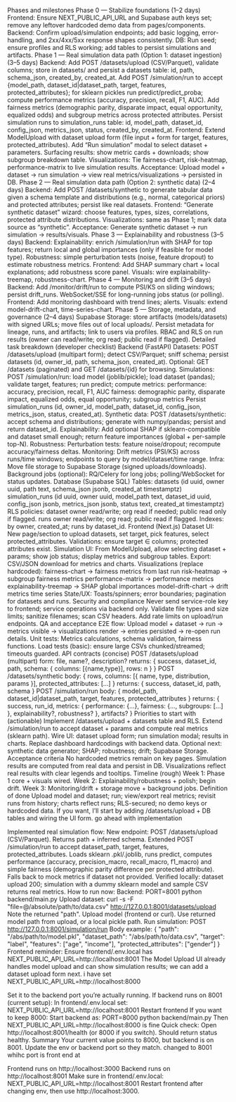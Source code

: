 Phases and milestones
Phase 0 — Stabilize foundations (1–2 days)
Frontend: Ensure NEXT_PUBLIC_API_URL and Supabase auth keys set; remove any leftover hardcoded demo data from pages/components.
Backend: Confirm upload/simulation endpoints; add basic logging, error-handling, and 2xx/4xx/5xx response shapes consistently.
DB: Run seed; ensure profiles and RLS working; add tables to persist simulations and artifacts.
Phase 1 — Real simulation data path (Option 1: dataset ingestion) (3–5 days)
Backend:
Add POST /datasets/upload (CSV/Parquet), validate columns; store in datasets/ and persist a datasets table: id, path, schema_json, created_by, created_at.
Add POST /simulation/run to accept {model_path, dataset_id|dataset_path, target, features, protected_attributes}; for sklearn pickles run predict/predict_proba; compute performance metrics (accuracy, precision, recall, F1, AUC).
Add fairness metrics (demographic parity, disparate impact, equal opportunity, equalized odds) and subgroup metrics across protected attributes.
Persist simulation runs to simulation_runs table: id, model_path, dataset_id, config_json, metrics_json, status, created_by, created_at.
Frontend:
Extend ModelUpload with dataset upload form (file input + form for target, features, protected_attributes).
Add “Run simulation” modal to select dataset + parameters.
Surfacing results: show metric cards + downloads; show subgroup breakdown table.
Visualizations:
Tie fairness-chart, risk-heatmap, performance-matrix to live simulation results.
Acceptance: Upload model + dataset → run simulation → view real metrics/visualizations → persisted in DB.
Phase 2 — Real simulation data path (Option 2: synthetic data) (2–4 days)
Backend:
Add POST /datasets/synthetic to generate tabular data given a schema template and distributions (e.g., normal, categorical priors) and protected attributes; persist like real datasets.
Frontend:
“Generate synthetic dataset” wizard: choose features, types, sizes, correlations, protected attribute distributions.
Visualizations: same as Phase 1; mark data source as “synthetic”.
Acceptance: Generate synthetic dataset → run simulation → results/visuals.
Phase 3 — Explainability and robustness (3–5 days)
Backend:
Explainability: enrich /simulation/run with SHAP for top features; return local and global importances (only if feasible for model type).
Robustness: simple perturbation tests (noise, feature dropout) to estimate robustness metrics.
Frontend: Add SHAP summary chart + local explanations; add robustness score panel.
Visuals: wire explainability-treemap, robustness-chart.
Phase 4 — Monitoring and drift (3–5 days)
Backend:
Add /monitor/drift/run to compute PSI/KS on sliding windows; persist drift_runs.
WebSocket/SSE for long-running jobs status (or polling).
Frontend: Add monitoring dashboard with trend lines; alerts.
Visuals: extend model-drift-chart, time-series-chart.
Phase 5 — Storage, metadata, and governance (2–4 days)
Supabase Storage: store artifacts (models/datasets) with signed URLs; move files out of local uploads/.
Persist metadata for lineage, runs, and artifacts; link to users via profiles.
RBAC and RLS on run results (owner can read/write; org read; public read if flagged).
Detailed task breakdown (developer checklist)
Backend (FastAPI)
Datasets:
POST /datasets/upload (multipart form); detect CSV/Parquet; sniff schema; persist datasets (id, owner_id, path, schema_json, created_at).
Optional: GET /datasets (paginated) and GET /datasets/{id} for browsing.
Simulations:
POST /simulation/run: load model (joblib/pickle); load dataset (pandas); validate target, features; run predict; compute metrics:
performance: accuracy, precision, recall, F1, AUC
fairness: demographic parity, disparate impact, equalized odds, equal opportunity; subgroup metrics
Persist simulation_runs (id, owner_id, model_path, dataset_id, config_json, metrics_json, status, created_at).
Synthetic data:
POST /datasets/synthetic: accept schema and distributions; generate with numpy/pandas; persist and return dataset_id.
Explainability:
Add optional SHAP if sklearn-compatible and dataset small enough; return feature importances (global + per-sample top-N).
Robustness:
Perturbation tests: feature noise/dropout; recompute accuracy/fairness deltas.
Monitoring:
Drift metrics (PSI/KS) across runs/time windows; endpoints to query by model/dataset/time range.
Infra:
Move file storage to Supabase Storage (signed uploads/downloads).
Background jobs (optional): RQ/Celery for long jobs; polling/WebSocket for status updates.
Database (Supabase SQL)
Tables:
datasets (id uuid, owner uuid, path text, schema_json jsonb, created_at timestamptz)
simulation_runs (id uuid, owner uuid, model_path text, dataset_id uuid, config_json jsonb, metrics_json jsonb, status text, created_at timestamptz)
RLS policies:
dataset owner read/write; org read if needed; public read only if flagged.
runs owner read/write; org read; public read if flagged.
Indexes: by owner, created_at; runs by dataset_id.
Frontend (Next.js)
Dataset UI:
New page/section to upload datasets, set target, pick features, select protected_attributes.
Validations: ensure target ∈ columns; protected attributes exist.
Simulation UI:
From ModelUpload, allow selecting dataset + params; show job status; display metrics and subgroup tables.
Export: CSV/JSON download for metrics and charts.
Visualizations (replace hardcoded):
fairness-chart → fairness metrics from last run
risk-heatmap → subgroup fairness metrics
performance-matrix → performance metrics
explainability-treemap → SHAP global importances
model-drift-chart → drift metrics time series
State/UX:
Toasts/spinners; error boundaries; pagination for datasets and runs.
Security and compliance
Never send service-role key to frontend; service operations via backend only.
Validate file types and size limits; sanitize filenames; scan CSV headers.
Add rate limits on upload/run endpoints.
QA and acceptance
E2E flow:
Upload model + dataset → run → metrics visible → visualizations render → entries persisted → re-open run details.
Unit tests:
Metrics calculations, schema validation, fairness functions.
Load tests (basic): ensure large CSVs chunked/streamed; timeouts guarded.
API contracts (concise)
POST /datasets/upload (multipart)
form: file, name?, description?
returns: { success, dataset_id, path, schema: { columns: [{name,type}], rows: n } }
POST /datasets/synthetic
body: { rows, columns: [{ name, type, distribution, params }], protected_attributes: [...] }
returns: { success, dataset_id, path, schema }
POST /simulation/run
body: { model_path, dataset_id|dataset_path, target, features, protected_attributes }
returns: { success, run_id, metrics: { performance: {...}, fairness: {..., subgroups: [...] }, explainability?, robustness? }, artifacts? }
Priorities to start with (actionable)
Implement /datasets/upload + datasets table and RLS.
Extend /simulation/run to accept dataset + params and compute real metrics (sklearn path).
Wire UI: dataset upload form; run simulation modal; results in charts.
Replace dashboard hardcodings with backend data.
Optional next: synthetic data generator; SHAP; robustness; drift; Supabase Storage.
Acceptance criteria
No hardcoded metrics remain on key pages.
Simulation results are computed from real data and persist in DB.
Visualizations reflect real results with clear legends and tooltips.
Timeline (rough)
Week 1: Phase 1 core + visuals wired.
Week 2: Explainability/robustness + polish; begin drift.
Week 3: Monitoring/drift + storage move + background jobs.
Definition of done
Upload model and dataset; run; view/export real metrics; revisit runs from history; charts reflect runs; RLS-secured; no demo keys or hardcoded data.
If you want, I’ll start by adding /datasets/upload + DB tables and wiring the UI form.
go ahead with implementation

Implemented real simulation flow:
New endpoint: POST /datasets/upload (CSV/Parquet). Returns path + inferred schema.
Extended POST /simulation/run to accept dataset_path, target, features, protected_attributes. Loads sklearn .pkl/.joblib, runs predict, computes performance (accuracy, precision_macro, recall_macro, f1_macro) and simple fairness (demographic parity difference per protected attribute). Falls back to mock metrics if dataset not provided.
Verified locally: dataset upload 200; simulation with a dummy sklearn model and sample CSV returns real metrics.
How to run now:
Backend: PORT=8001 python backend/main.py
Upload dataset:
curl -s -F "file=@/absolute/path/to/data.csv" http://127.0.0.1:8001/datasets/upload
Note the returned "path".
Upload model (frontend or curl). Use returned model path from upload, or a local pickle path.
Run simulation:
POST http://127.0.0.1:8001/simulation/run
Body example:
{
"path": "/abs/path/to/model.pkl",
"dataset_path": "/abs/path/to/data.csv",
"target": "label",
"features": ["age", "income"],
"protected_attributes": ["gender"]
}
Frontend reminder:
Ensure frontend/.env.local has NEXT_PUBLIC_API_URL=http://localhost:8001
The Model Upload UI already handles model upload and can show simulation results; we can add a dataset upload form next.
i have set NEXT_PUBLIC_API_URL=http://localhost:8000

Set it to the backend port you’re actually running.
If backend runs on 8001 (current setup):
In frontend/.env.local set: NEXT_PUBLIC_API_URL=http://localhost:8001
Restart frontend
If you want to keep 8000:
Start backend as: PORT=8000 python backend/main.py
Then NEXT_PUBLIC_API_URL=http://localhost:8000 is fine
Quick check:
Open http://localhost:8001/health (or 8000 if you switch). Should return status healthy.
Summary
Your current value points to 8000, but backend is on 8001. Update the env or backend port so they match.
changed to 8001 whihc port is front end at

Frontend runs on http://localhost:3000
Backend runs on http://localhost:8001
Make sure in frontend/.env.local:
NEXT_PUBLIC_API_URL=http://localhost:8001
Restart frontend after changing env, then use http://localhost:3000.


